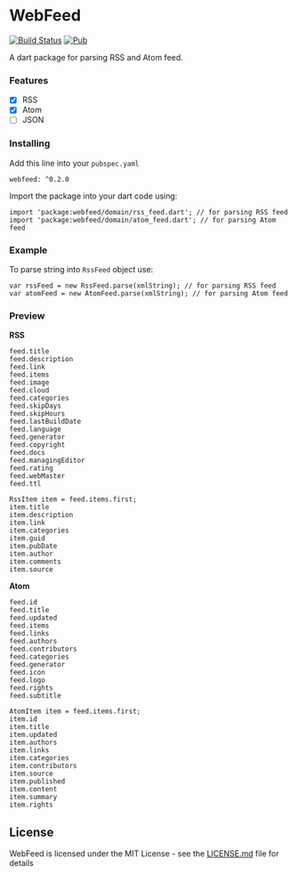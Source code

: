 # WebFeed

[![Build Status](https://travis-ci.org/witochandra/webfeed.svg?branch=master)](https://travis-ci.org/witochandra/webfeed)
[![Pub](https://img.shields.io/pub/v/webfeed.svg)](https://pub.dartlang.org/packages/webfeed)

A dart package for parsing RSS and Atom feed.

### Features

- [x] RSS
- [x] Atom
- [ ] JSON

### Installing

Add this line into your `pubspec.yaml`
```
webfeed: ^0.2.0
```

Import the package into your dart code using:
```
import 'package:webfeed/domain/rss_feed.dart'; // for parsing RSS feed
import 'package:webfeed/domain/atom_feed.dart'; // for parsing Atom feed
```

### Example

To parse string into `RssFeed` object use:
```
var rssFeed = new RssFeed.parse(xmlString); // for parsing RSS feed
var atomFeed = new AtomFeed.parse(xmlString); // for parsing Atom feed
```

### Preview

**RSS**
```
feed.title
feed.description
feed.link
feed.items
feed.image
feed.cloud
feed.categories
feed.skipDays
feed.skipHours
feed.lastBuildDate
feed.language
feed.generator
feed.copyright
feed.docs
feed.managingEditor
feed.rating
feed.webMaster
feed.ttl

RssItem item = feed.items.first;
item.title
item.description
item.link
item.categories
item.guid
item.pubDate
item.author
item.comments
item.source
```

**Atom**
```
feed.id
feed.title
feed.updated
feed.items
feed.links
feed.authors
feed.contributors
feed.categories
feed.generator
feed.icon
feed.logo
feed.rights
feed.subtitle

AtomItem item = feed.items.first;
item.id
item.title
item.updated
item.authors
item.links
item.categories
item.contributors
item.source
item.published
item.content
item.summary
item.rights
```

## License

WebFeed is licensed under the MIT License - see the [LICENSE.md](LICENSE.md) file for details
